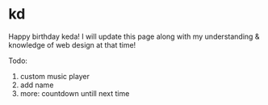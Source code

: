 # kd
Happy birthday keda!
I will update this page along with my understanding & knowledge of web design at that time!

Todo:
1. custom music player
2. add name
3. more:
    countdown untill next time
